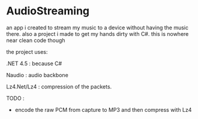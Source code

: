 # AudioStreaming
an app i created to stream my music to a device without having the music there. also a project i made to get my hands dirty with C#. this is nowhere near clean code though

the project uses:

.NET 4.5 : because C#

Naudio : audio backbone

Lz4.Net/Lz4 : compression of the packets.



TODO : 

- encode the raw PCM from capture to MP3 and then compress with Lz4
